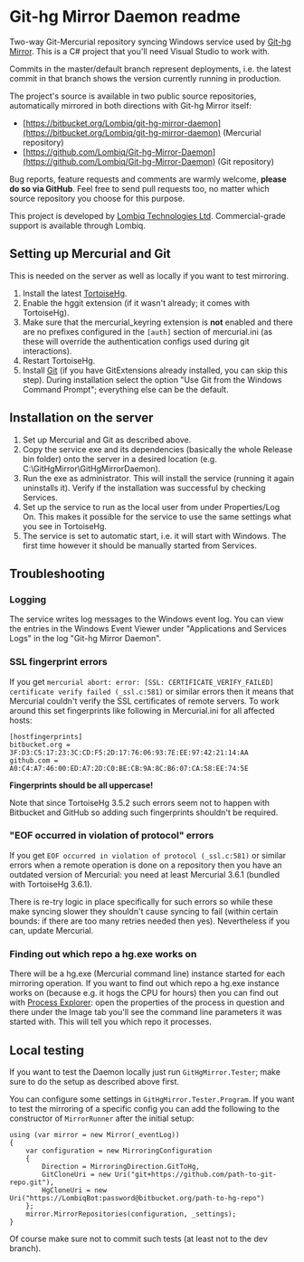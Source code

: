 # Git-hg Mirror Daemon readme



Two-way Git-Mercurial repository syncing Windows service used by [Git-hg Mirror](https://githgmirror.com). This is a C# project that you'll need Visual Studio to work with.

Commits in the master/default branch represent deployments, i.e. the latest commit in that branch shows the version currently running in production.

The project's source is available in two public source repositories, automatically mirrored in both directions with Git-hg Mirror itself:

- [https://bitbucket.org/Lombiq/git-hg-mirror-daemon](https://bitbucket.org/Lombiq/git-hg-mirror-daemon) (Mercurial repository)
- [https://github.com/Lombiq/Git-hg-Mirror-Daemon](https://github.com/Lombiq/Git-hg-Mirror-Daemon) (Git repository)

Bug reports, feature requests and comments are warmly welcome, **please do so via GitHub**. Feel free to send pull requests too, no matter which source repository you choose for this purpose.

This project is developed by [Lombiq Technologies Ltd](https://lombiq.com/). Commercial-grade support is available through Lombiq.


## Setting up Mercurial and Git

This is needed on the server as well as locally if you want to test mirroring.

1. Install the latest [TortoiseHg](http://tortoisehg.bitbucket.org/).
2. Enable the hggit extension (if it wasn't already; it comes with TortoiseHg). 
3. Make sure that the mercurial_keyring extension is **not** enabled and there are no prefixes configured in the `[auth]` section of mercurial.ini (as these will override the authentication configs used during git interactions).
4. Restart TortoiseHg.
5. Install [Git](https://git-scm.com/) (if you have GitExtensions already installed, you can skip this step). During installation select the option "Use Git from the Windows Command Prompt"; everything else can be the default.


## Installation on the server

1. Set up Mercurial and Git as described above.
2. Copy the service exe and its dependencies (basically the whole Release bin folder) onto the server in a desired location (e.g. C:\GitHgMirror\GitHgMirrorDaemon).
3. Run the exe as administrator. This will install the service (running it again uninstalls it). Verify if the installation was successful by checking Services.
4. Set up the service to run as the local user from under Properties/Log On. This makes it possible for the service to use the same settings what you see in TortoiseHg.
5. The service is set to automatic start, i.e. it will start with Windows. The first time however it should be manually started from Services.


## Troubleshooting

### Logging
The service writes log messages to the Windows event log. You can view the entries in the Windows Event Viewer under "Applications and Services Logs" in the log "Git-hg Mirror Daemon".

### SSL fingerprint errors
If you get `mercurial abort: error: [SSL: CERTIFICATE_VERIFY_FAILED] certificate verify failed (_ssl.c:581)` or similar errors then it means that Mercurial couldn't verify the SSL certificates of remote servers. To work around this set fingerprints like following in Mercurial.ini for all affected hosts:

    [hostfingerprints]
    bitbucket.org = ‎3F:D3:C5:17:23:3C:CD:F5:2D:17:76:06:93:7E:EE:97:42:21:14:AA
    github.com = A0:C4:A7:46:00:ED:A7:2D:C0:BE:CB:9A:8C:B6:07:CA:58:EE:74:5E

**Fingerprints should be all uppercase!**

Note that since TortoiseHg 3.5.2 such errors seem not to happen with Bitbucket and GitHub so adding such fingerprints shouldn't be required.

### "EOF occurred in violation of protocol" errors
If you get `EOF occurred in violation of protocol (_ssl.c:581)` or similar errors when a remote operation is done on a repository then you have an outdated version of Mercurial: you need at least Mercurial 3.6.1 (bundled with TortoiseHg 3.6.1).

There is re-try logic in place specifically for such errors so while these make syncing slower they shouldn't cause syncing to fail (within certain bounds: if there are too many retries needed then yes). Nevertheless if you can, update Mercurial.

### Finding out which repo a hg.exe works on
There will be a hg.exe (Mercurial command line) instance started for each mirroring operation. If you want to find out which repo a hg.exe instance works on (because e.g. it hogs the CPU for hours) then you can find out with [Process Explorer](https://technet.microsoft.com/en-us/sysinternals/bb896653.aspx): open the properties of the process in question and there under the Image tab you'll see the command line parameters it was started with. This will tell you which repo it processes.


## Local testing

If you want to test the Daemon locally just run `GitHgMirror.Tester`; make sure to do the setup as described above first.

You can configure some settings in `GitHgMirror.Tester.Program`. If you want to test the mirroring of a specific config you can add the following to the constructor of `MirrorRunner` after the initial setup:

    using (var mirror = new Mirror(_eventLog))
    {
        var configuration = new MirroringConfiguration
        {
            Direction = MirroringDirection.GitToHg,
            GitCloneUri = new Uri("git+https://github.com/path-to-git-repo.git"),
            HgCloneUri = new Uri("https://LombiqBot:password@bitbucket.org/path-to-hg-repo")
        };
        mirror.MirrorRepositories(configuration, _settings);
    }

Of course make sure not to commit such tests (at least not to the dev branch).